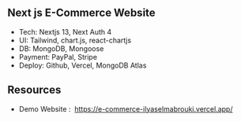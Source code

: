 ## Next js E-Commerce Website

- Tech: Nextjs 13, Next Auth 4
- UI: Tailwind, chart.js, react-chartjs
- DB: MongoDB, Mongoose
- Payment: PayPal, Stripe
- Deploy: Github, Vercel, MongoDB Atlas

## Resources

- Demo Website :  https://e-commerce-ilyaselmabrouki.vercel.app/


